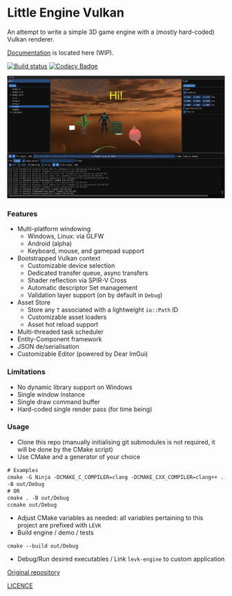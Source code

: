 # Little Engine Vulkan

An attempt to write a simple 3D game engine with a (mostly hard-coded) Vulkan renderer.

[Documentation](https://karnkaul.github.io/levk-docs) is located here (WIP).

[![Build status](https://ci.appveyor.com/api/projects/status/pulw8g0clgeu58pm?svg=true)](https://ci.appveyor.com/project/karnkaul/littleenginevk) [![Codacy Badge](https://app.codacy.com/project/badge/Grade/e79ed5707cf34431aaba70cb2cd3779d)](https://www.codacy.com/gh/karnkaul/LittleEngineVk/dashboard?utm_source=github.com&utm_medium=referral&utm_content=karnkaul/LittleEngineVk&utm_campaign=Badge_Grade)

![Screenshot](demo/data/images/demo_screenshot_0.png)

### Features

- Multi-platform windowing
  - Windows, Linux: via GLFW
  - Android (alpha)
  - Keyboard, mouse, and gamepad support
- Bootstrapped Vulkan context
  - Customizable device selection
  - Dedicated transfer queue, async transfers
  - Shader reflection via SPIR-V Cross
  - Automatic descriptor Set management
  - Validation layer support (on by default in `Debug`)
- Asset Store
  - Store any `T` associated with a lightweight `io::Path` ID
  - Customizable asset loaders
  - Asset hot reload support
- Multi-threaded task scheduler
- Entity-Component framework
- JSON de/serialisation
- Customizable Editor (powered by Dear ImGui)

### Limitations

- No dynamic library support on Windows
- Single window instance
- Single draw command buffer
- Hard-coded single render pass (for time being)

### Usage

- Clone this repo (manually initialising git submodules is not required, it will be done by the CMake script)
- Use CMake and a generator of your choice

```
# Examples
cmake -G Ninja -DCMAKE_C_COMPILER=clang -DCMAKE_CXX_COMPILER=clang++ . -B out/Debug
# OR
cmake . -B out/Debug
ccmake out/Debug
```

- Adjust CMake variables as needed: all variables pertaining to this project are prefixed with `LEVK`
- Build engine / demo / tests

```
cmake --build out/Debug
```

- Debug/Run desired executables / Link `levk-engine` to custom application

[Original repository](https://github.com/karnkaul/LittleEngineVk)

[LICENCE](LICENSE)
